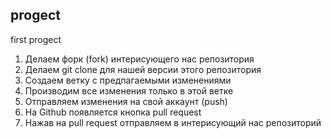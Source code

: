 ## progect 

first progect
1. Делаем форк (fork) интерисующего нас репозитория
2. Делаем git clone для нашей версии этого репозитория
3. Создаем ветку с предпагаемыми изменениями
4. Производим все изменения только в этой ветке
5. Отправляем изменения на свой аккаунт (push)
6. На Github появляется кнопка pull request
7. Нажав на pull request отправляем в интерисующий нас репозиторий
